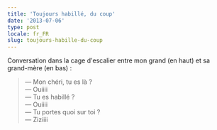 ```yaml
---
title: 'Toujours habillé, du coup'
date: '2013-07-06'
type: post
locale: fr_FR
slug: toujours-habille-du-coup
---
```


Conversation dans la cage d'escalier entre mon grand (en haut) et sa grand-mère (en bas) :

> — Mon chéri, tu es là ?  
> — Ouiiii  
> — Tu es habillé ?  
> — Ouiiii  
> — Tu portes quoi sur toi ?  
> — Ziziiii
